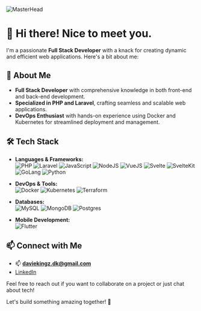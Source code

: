 ![MasterHead](https://mir-s3-cdn-cf.behance.net/project_modules/max_1200/79731568097599.5b50bca477735.jpg)

# 👋 Hi there! Nice to  meet you.

I'm a passionate **Full Stack Developer** with a knack for creating dynamic and efficient web applications. Here's a bit about me:

## 🚀 About Me

- **Full Stack Developer** with comprehensive knowledge in both front-end and back-end development.
- **Specialized in PHP and Laravel**, crafting seamless and scalable web applications.
- **DevOps Enthusiast** with hands-on experience using Docker and Kubernetes for streamlined deployment and management.

## 🛠️ Tech Stack

- **Languages & Frameworks:**  
  ![PHP](https://img.shields.io/badge/-PHP-777BB4?style=flat&logo=php&logoColor=white)
  ![Laravel](https://img.shields.io/badge/-Laravel-FF2D20?style=flat&logo=laravel&logoColor=white)
  ![JavaScript](https://img.shields.io/badge/-JavaScript-F7DF1E?style=flat&logo=javascript&logoColor=black)
  ![NodeJS](https://img.shields.io/badge/-Node.js-339933?style=flat&logo=node.js&logoColor=white)
  ![VueJS](https://img.shields.io/badge/-Vue.js-4FC08D?style=flat&logo=vue.js&logoColor=white)
  ![Svelte](https://img.shields.io/badge/-Svelte-FF3E00?style=flat&logo=svelte&logoColor=white)
  ![SvelteKit](https://img.shields.io/badge/-SvelteKit-FF3E00?style=flat&logo=svelte&logoColor=white)
  ![GoLang](https://img.shields.io/badge/-Go-00ADD8?style=flat&logo=go&logoColor=white)
  ![Python](https://img.shields.io/badge/-Python-3776AB?style=flat&logo=python&logoColor=white)

- **DevOps & Tools:**  
  ![Docker](https://img.shields.io/badge/-Docker-2496ED?style=flat&logo=docker&logoColor=white)
  ![Kubernetes](https://img.shields.io/badge/-Kubernetes-326CE5?style=flat&logo=kubernetes&logoColor=white)
  ![Terraform](https://img.shields.io/badge/-Terraform-623CE4?style=flat&logo=terraform&logoColor=white)

- **Databases:**  
  ![MySQL](https://img.shields.io/badge/-MySQL-4479A1?style=flat&logo=mysql&logoColor=white)
  ![MongoDB](https://img.shields.io/badge/-MongoDB-47A248?style=flat&logo=mongodb&logoColor=white)
  ![Postgres](https://img.shields.io/badge/-Postgres-336791?style=flat&logo=postgresql&logoColor=white)

- **Mobile Development:**  
  ![Flutter](https://img.shields.io/badge/-Flutter-02569B?style=flat&logo=flutter&logoColor=white)

## 📫 Connect with Me

- 📫 **daviekingz.dk@gmail.com**
- [LinkedIn](https://www.linkedin.com/in/josh-king-703718196/)

Feel free to reach out if you want to collaborate on a project or just chat about tech!

Let's build something amazing together! 🚀
